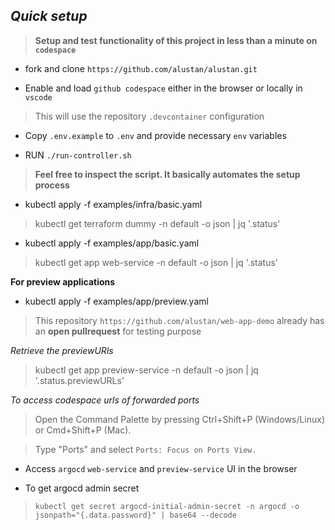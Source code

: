## *Quick setup*

> **Setup and test functionality of this project in less than a minute on `codespace`**

- fork and clone `https://github.com/alustan/alustan.git`

- Enable and load `github codespace` either in the browser or locally in `vscode`

> This will use the repository `.devcontainer` configuration

- Copy `.env.example` to `.env` and provide necessary `env` variables

- RUN `./run-controller.sh` 

> **Feel free to inspect the script. It basically automates the setup process**

- kubectl apply -f examples/infra/basic.yaml

> kubectl get terraform dummy -n default -o json | jq '.status'

- kubectl apply -f examples/app/basic.yaml

> kubectl get app web-service -n default -o json | jq '.status'

**For preview applications**

- kubectl apply -f examples/app/preview.yaml

> This repository `https://github.com/alustan/web-app-demo` already has an **open pullrequest** for testing purpose

*Retrieve the previewURls*

> kubectl get app preview-service -n default -o json | jq '.status.previewURLs'

*To access codespace urls of forwarded ports*

> Open the Command Palette by pressing Ctrl+Shift+P (Windows/Linux) or Cmd+Shift+P (Mac).

> Type "Ports" and select `Ports: Focus on Ports View.`

- Access `argocd` `web-service` and `preview-service` UI in the browser

- To get argocd admin secret

> `kubectl get secret argocd-initial-admin-secret -n argocd -o jsonpath="{.data.password}" | base64 --decode`

